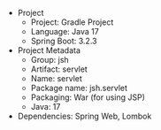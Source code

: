 * Project
  * Project: Gradle Project
  * Language: Java 17
  * Spring Boot: 3.2.3
* Project Metadata
  * Group: jsh
  * Artifact: servlet
  * Name: servlet
  * Package name: jsh.servlet
  * Packaging: War (for using JSP)
  * Java: 17
* Dependencies: Spring Web, Lombok